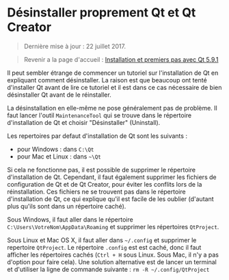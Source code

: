 
# Désinstaller proprement Qt et Qt Creator

> Dernière mise à jour : 22 juillet 2017.

> Revenir a la page d'accueil : [Installation et premiers pas avec Qt 5.9.1](index.md)

Il peut sembler étrange de commencer un tutoriel sur l'installation de Qt en expliquant comment désinstaller.
La raison est que beaucoup ont tenté d'installer Qt avant de lire ce tutoriel et il est dans ce cas nécessaire 
de bien désinstaller Qt avant de le réinstaller.

La désinstallation en elle-même ne pose généralement pas de problème. Il faut lancer l'outil `MaintenanceTool`
qui se trouve dans le répertoire d'installation de Qt et choisir "Désinstaller" (Uninstall).

Les repertoires par defaut d'installation de Qt sont les suivants :

- pour Windows : dans `C:\Qt`
- pour Mac et Linux : dans `~\Qt`

Si cela ne fonctionne pas, il est possible de supprimer le répertoire d'installation de Qt. Cependant, il faut 
également supprimer les fichiers de configuration de Qt et de Qt Creator, pour éviter les conflits lors de la 
réinstallation. Ces fichiers ne se trouvent pas dans le répertoire d'installation de Qt, ce qui explique qu'il 
est facile de les oublier (d'autant plus qu'ils sont dans un répertoire caché).

Sous Windows, il faut aller dans le répertoire `C:\Users\VotreNom\AppData\Roaming` et supprimer les 
répertoires `QtProject`.

Sous Linux et Mac OS X, il faut aller dans `~/.config` et supprimer le repertoire `QtProject`. Le répertoire 
`.config` est est caché, donc il faut afficher les répertoires cachés (`Ctrl + H` sous Linux. Sous Mac, il n'y a pas d'option
pour faire cela). Une solution alternative est de lancer un terminal et d'utiliser la ligne 
de commande suivante : `rm -R ~/.config/QtProject`
